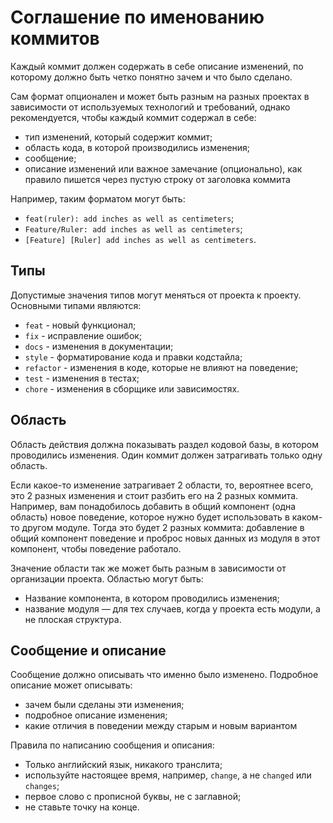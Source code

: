 # Соглашение по именованию коммитов

Каждый коммит должен содержать в себе описание изменений,
по которому должно быть четко понятно зачем и что было сделано.

Сам формат опционален и может быть разным на разных проектах
в зависимости от используемых технологий и требований,
однако рекомендуется, чтобы каждый коммит содержал в себе:
- тип изменений, который содержит коммит;
- область кода, в которой производились изменения;
- сообщение;
- описание изменений или важное замечание (опционально),
  как правило пишется через пустую строку от заголовка коммита

Например, таким форматом могут быть:
- `feat(ruler): add inches as well as centimeters`;
- `Feature/Ruler: add inches as well as centimeters`;
- `[Feature] [Ruler] add inches as well as centimeters`.

## Типы

Допустимые значения типов могут меняться от проекта к проекту.
Основными типами являются:
- `feat` - новый функционал;
- `fix` - исправление ошибок;
- `docs` - изменения в документации;
- `style` - форматирование кода и правки кодстайла;
- `refactor` - изменения в коде, которые не влияют на поведение;
- `test` - изменения в тестах;
- `chore` - изменения в сборщике или зависимостях.

## Область

Область действия должна показывать раздел кодовой базы,
в котором проводились изменения. Один коммит должен затрагивать
только одну область.

Если какое-то изменение затрагивает 2 области, то, вероятнее всего,
это 2 разных изменения и стоит разбить его на 2 разных коммита.
Например, вам понадобилось добавить в общий компонент (одна область) новое
поведение, которое нужно будет использовать в каком-то другом модуле.
Тогда это будет 2 разных коммита: добавление в общий компонент поведение
и проброс новых данных из модуля в этот компонент, чтобы поведение работало.

Значение области так же может быть разным в зависимости от организации проекта.
Областью могут быть:
- Название компонента, в котором проводились изменения;
- название модуля — для тех случаев, когда у проекта есть модули,
  а не плоская структура.

## Сообщение и описание

Сообщение должно описывать что именно было изменено.
Подробное описание может описывать:
- зачем были сделаны эти изменения;
- подробное описание изменения;
- какие отличия в поведении между старым и новым вариантом

Правила по написанию сообщения и описания:
- Только английский язык, никакого транслита;
- используйте настоящее время, например, `change`, а не `changed` или `changes`;
- первое слово с прописной буквы, не с заглавной;
- не ставьте точку на конце.
